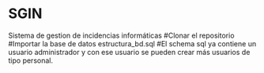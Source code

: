 # SGIN
Sistema de gestion de incidencias informáticas
#Clonar el repositorio
#Importar la base de datos estructura_bd.sql
#El schema sql ya contiene un usuario administrador y con ese usuario se pueden crear más  usuarios de tipo personal.
